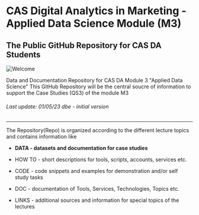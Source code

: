 CAS Digital Analytics in Marketing - Applied Data Science Module (M3)
====================================================================
## The Public GitHub Repository for CAS DA Students 

![Welcome](https://user-images.githubusercontent.com/52699611/219407241-8a382b6e-7960-4715-8cf8-9c130fdca705.png)

Data and Documentation Repository for CAS DA Module 3 "Applied Data Science" 
This GitHub Repository will be the central soucre of information to support the Case Studies (QS3) of the module M3

###### Last update: 01/05/23 dbe - initial version
---  

The Repository(Repo) is organized according to the different lecture topics and contains information like

* **DATA - datasets and documentation for case studies**  

* HOW TO - short descriptions for tools, scripts, accounts, services etc.
* CODE - code snippets and examples for demonstration and/or self study tasks
* DOC - documentation of Tools, Services, Technologies, Topics etc.
* LINKS - additional sources and information for special topics of the lectures
